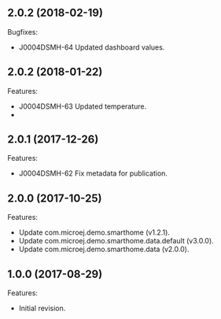 ## 2.0.2 (2018-02-19)
Bugfixes:
  - J0004DSMH-64 Updated dashboard values.

## 2.0.2 (2018-01-22)
Features:
  - J0004DSMH-63 Updated temperature.
  - 
## 2.0.1 (2017-12-26)
Features:
  - J0004DSMH-62 Fix metadata for publication.
  
## 2.0.0 (2017-10-25)
Features:
  - Update com.microej.demo.smarthome (v1.2.1).
  - Update com.microej.demo.smarthome.data.default (v3.0.0).
  - Update com.microej.demo.smarthome.data (v2.0.0).
  
## 1.0.0 (2017-08-29)
Features:
  - Initial revision.

[//]: # (Markdown)
[//]: # (Copyright 2017-2018 IS2T. All rights reserved.)
[//]: # (For demonstration purpose only.)
[//]: # (IS2T PROPRIETARY. Use is subject to license terms.)